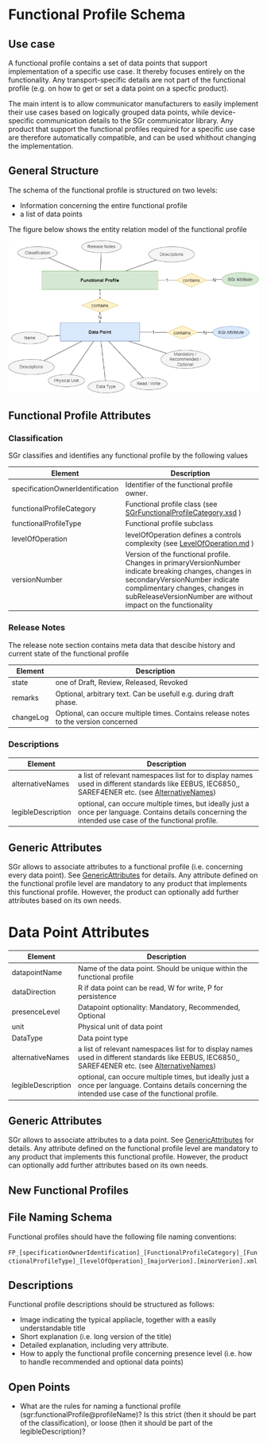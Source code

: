 # Functional Profile Schema

## Use case

A functional profile contains a set of data points that support implementation of a specific use case. It thereby
focuses entirely on the functionality. Any transport-specific details are not part of the functional profile (e.g.
on how to get or set a data point on a specfic product).

The main intent is to allow communicator manufacturers to easily implement their use cases based on logically grouped data points, while device-specific communication details to the SGr communicator library. Any product that support the functional profiles required for a specific use case are therefore  automatically compatible, and can be used whithout changing the implementation.

## General Structure
The schema of the functional profile is structured on two levels:
- Information concerning the entire functional profile
- a list of data points

The figure below shows the entity relation model of the functional profile

![Functional Profile Entity Relation](functionalProfile.drawio.png)

## Functional Profile Attributes

### Classification
SGr classifies and identifies any functional profile by the following values

| Element               | Description |
|-----------------------|-------------|
| specificationOwnerIdentification          | Identifier of the functional profile owner. |
| functionalProfileCategory | Functional profile class (see [SGrFunctionalProfileCategory.xsd](../SchemaDatabase/SGr/Generic/BaseType_FunctionalProfileCategory.xsd) ) |
| functionalProfileType       | Functional profile subclass |
| levelOfOperation   | levelOfOperation defines a controls complexity  (see [LevelOfOperation.md](LevelOfOperation.md) ) |
| versionNumber         | Version of the functional profile. Changes in primaryVersionNumber indicate breaking changes, changes in secondaryVersionNumber indicate complimentary changes, changes in subReleaseVersionNumber are without impact on the functionality | 

### Release Notes
The release note section contains meta data that descibe history and current state of the functional profile

| Element   | Description |
|-----------|-------------|
| state     | one of Draft, Review, Released, Revoked |
| remarks   |  Optional, arbitrary text. Can be usefull e.g. during draft phase. |
| changeLog | Optional, can occure multiple times. Contains release notes to the version concerned |

### Descriptions
| Element     | Description |
|-------------|-------------|
| alternativeNames  | a list of relevant namespaces list for to display names used in different standards like EEBUS, IEC6850,, SAREF4ENER etc. (see [AlternativeNames](AlternativeNames.md))|
| legibleDescription | optional, can occure multiple times, but ideally just a once per language. Contains details concerning the intended use case of the functional profile. |

## Generic Attributes
SGr allows to associate attributes to a functional profile (i.e. concerning every data point). See [GenericAttributes](GenericAttributes.md) for details. Any attribute defined on the functional profile level are mandatory to any product that implements this functional profile. However, the product can optionally add further attributes based on its own needs.

# Data Point Attributes
| Element     | Description |
|-------------|-------------|
| datapointName | Name of the data point. Should be unique within the functional profile |
| dataDirection | R if data point can be read, W for write, P for persistence |
| presenceLevel | Datapoint optionality: Mandatory, Recommended, Optional |
| unit | Physical unit of data point |
| DataType |  Data point type|
| alternativeNames | a list of relevant namespaces list for to display names used in different standards like EEBUS, IEC6850,, SAREF4ENER etc. (see [AlternativeNames](AlternativeNames.md))|
| legibleDescription | optional, can occure multiple times, but ideally just a once per language. Contains details concerning the intended use case of the functional profile. |

## Generic Attributes
SGr allows to associate attributes to a data point. See [GenericAttributes](GenericAttributes.md) for details.
Any attribute defined on the functional profile level are mandatory to any product that implements this functional profile. However, the product can optionally add further attributes based on its own needs.

## New Functional Profiles

## File Naming Schema
Functional profiles should have the following file naming conventions:

`FP_[specificationOwnerIdentification]_[FunctionalProfileCategory]_[FunctionalProfileType]_[levelOfOperation]_[majorVerion].[minorVerion].xml`

## Descriptions
Functional profile descriptions should be structured as follows:
- Image indicating the typical appliacle, together with a easily understandable title
- Short explanation (i.e. long version of the title)
- Detailed explanation, including very attribute.
- How to apply the functional profile concerning presence level (i.e. how to handle recommended and optional data points)

## Open Points
- What are the rules for naming a functional profile (sgr:functionalProfile@profileName)? Is this strict (then it should be part of the classification), or loose (then it should be part of the legibleDescription)?